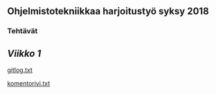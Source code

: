 ## Ohjelmistotekniikkaa harjoitustyö syksy 2018

### Tehtävät

## _Viikko 1_

[gitlog.txt](https://github.com/Zentryn/ot-harjoitustyo/blob/master/laskarit/viikko1/gitlog.txt)

[komentorivi.txt](https://github.com/Zentryn/ot-harjoitustyo/blob/master/laskarit/viikko1/komentorivi.txt)
